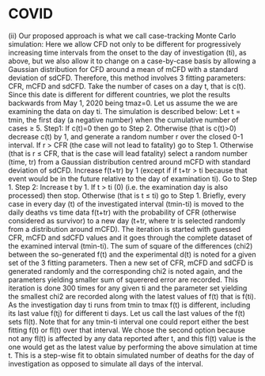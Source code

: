 # COVID

(ii) Our proposed approach is what we call case-tracking Monte Carlo simulation: Here we allow CFD not only to be different for progressively increasing time intervals from the onset to the day of investigation (ti), as above, but we also allow it to change on a case-by-case basis by allowing a Gaussian distribution for CFD around a mean of mCFD with a standard deviation of sdCFD. Therefore, this method involves 3 fitting parameters: CFR, mCFD and sdCFD. Take the number of cases on a day t, that is c(t). Since this date is different for different countries, we plot the results backwards from May 1, 2020 being tmaz=0. Let us assume the we are examining the data on day ti. The simulation is described below:
Let t = tmin, the first day (a negative number) when the cumulative number of cases ≥ 5.
Step1: If c(t)=0 then go to Step 2.
Otherwise (that is c(t)>0) decrease c(t) by 1, and generate a random number r over the closed 0-1 interval.
If r > CFR (the case will not lead to fatality) go to Step 1.
Otherwise (that is r ≤ CFR, that is the case will lead fatality) select a random number (time, tr) from a Gaussian distribution centred around mCFD with standard deviation of sdCFD. Increase f(t+tr) by 1 (except if if t+tr > ti because that event would be in the future relative to the day of examination ti). Go to Step 1.
Step 2: Increase t by 1. If t > ti (0) (i.e. the examination day is also processed) then stop.
Otherwise (that is t ≤ ti) go to Step 1.
Briefly, every case in every day (t) of the investigated interval (tmin-ti) is moved to the daily deaths vs time data f(t+tr) with the probability of CFR (otherwise considered as survivor) to a new day (t+tr, where tr is selected randomly from a distribution around mCFD). The iteration is started with guessed CFR, mCFD and sdCFD values and it goes through the complete dataset of the examined interval (tmin-ti). The sum of square of the differences (chi2) between the so-generated f(t) and the experimental d(t) is noted for a given set of the 3 fitting parameters. Then a new set of CFR, mCFD and sdCFD is generated randomly and the corresponding chi2 is noted again, and the parameters yielding smaller sum of squerered error are recorded. This iteration is done 300 times for any given ti and the parameter set yielding the smallest chi2 are recorded along with the latest values of f(t) that is f(ti). As the investigation day ti runs from tmin to tmax f(t) is different, including its last value f(tj) for different ti days. Let us call the last values of the f(t) sets fl(t). Note that for any tmin-ti interval one could report either the best fitting f(t) or fl(t) over that interval. We chose the second option because not any fl(t) is affected by any data reported after t, and this fl(t) value is the one would get as the latest value by performing the above simulation at time t. This is a step-wise fit to obtain simulated number of deaths for the day of investigation as opposed to simulate all days of the interval.

